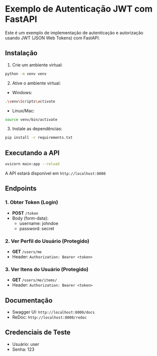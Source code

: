 # Exemplo de Autenticação JWT com FastAPI

Este é um exemplo de implementação de autenticação e autorização usando JWT (JSON Web Tokens) com FastAPI.

## Instalação

1. Crie um ambiente virtual:
```bash
python -m venv venv
```

2. Ative o ambiente virtual:
- Windows:
```bash
.\venv\Scripts\activate
```
- Linux/Mac:
```bash
source venv/bin/activate
```

3. Instale as dependências:
```bash
pip install -r requirements.txt
```

## Executando a API

```bash
uvicorn main:app --reload
```

A API estará disponível em `http://localhost:8000`

## Endpoints

### 1. Obter Token (Login)
- **POST** `/token`
- Body (form-data):
  - username: johndoe
  - password: secret

### 2. Ver Perfil do Usuário (Protegido)
- **GET** `/users/me`
- Header: `Authorization: Bearer <token>`

### 3. Ver Itens do Usuário (Protegido)
- **GET** `/users/me/items/`
- Header: `Authorization: Bearer <token>`

## Documentação

- Swagger UI: `http://localhost:8000/docs`
- ReDoc: `http://localhost:8000/redoc`

## Credenciais de Teste

- Usuário: user
- Senha: 123 
